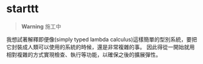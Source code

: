 # starttt

> **Warning**
> 施工中

我想試著解釋即便像(simply typed lambda calculus)這樣簡單的型別系統，要把它封裝成人類可以使用的系統的時候，還是非常複雜的事。
因此得從一開始就用相對複雜的方式實現檢查、執行等功能，以確保之後的擴展彈性。
